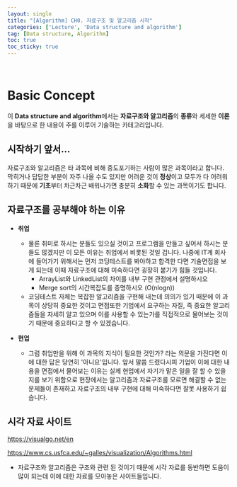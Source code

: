 ```yaml
---
layout: single
title: "[Algorithm] CH0. 자료구조 및 알고리즘 시작"
categories: ['Lecture', 'Data structure and algorithm']
tag: [Data structure, Algorithm]
toc: true
toc_sticky: true
---
```


<br>

# Basic Concept

이 **Data structure and algorithm**에서는 **자료구조와 알고리즘**의 **종류**와 세세한 **이론**을 바탕으로 한 내용이 주를 이루어 기술하는 카테고리입니다.

## 시작하기 앞서...

자료구조와 알고리즘은 타 과목에 비해 중도포기하는 사람이 많은 과목이라고 합니다. 막히거나 답답한 부분이 자주 나올 수도 있지만 어려운 것이 **정상**이고 모두가 다 어려워 하기 때문에 **기초**부터 차근차근 배워나가면 충분히 **소화**할 수 있는 과목이기도 합니다. 



## 자료구조를 공부해야 하는 이유

- **취업**
  - 물론 취미로 하시는 분들도 있으실 것이고 프로그램을 만들고 싶어서 하시는 분들도 많겠지만 이 모든 이유는 취업에서 비롯된 것일 겁니다. 나중에 IT계 회사에 들어가기 위해서는 먼저 코딩테스트를 봐야하고 합격한 다면 기술면접을 보게 되는데 이때 자료구조에 대해 미숙하다면 굉장히 붙기가 힘들 것입니다. 
    - ArrayList와 LinkedList의 차이를 내부 구현 관점에서 설명하시오
    - Merge sort의 시간복잡도를 증명하시오 (O(nlogn))
  - 코딩테스트 자체는 복잡한 알고리즘을 구현해 내는데 의의가 있기 때문에 이 과목이 상당히 중요한 것이고 면접또한 기업에서 요구하는 자질, 즉 중요한 알고리즘들을 자세히 알고 있으며 이를 사용할 수 있는가를 직접적으로 물어보는 것이기 때문에 중요하다고 할 수 있겠습니다.



- **현업**
  - 그럼 취업만을 위해 이 과목의 지식이 필요한 것인가? 라는 의문을 가진다면 이에 대한 답은 당연히 '아니요'입니다. 앞서 말씀 드렸다시피 기업이 이에 대한 내용을 면접에서 물어보는 이유는 실제 현업에서 자기가 맡은 일을 잘 할 수 있을 지를 보기 위함으로 현장에서는 알고리즘과 자료구조를 모르면 해결할 수 없는 문제들이 존재하고 자료구조의 내부 구현에 대해 미숙하다면 잘못 사용하기 쉽습니다.



## 시각 자료 사이트

https://visualgo.net/en

https://www.cs.usfca.edu/~galles/visualization/Algorithms.html



- 자료구조와 알고리즘은 구조와 관련 된 것이기 때문에 시각 자료를 동반하면 도움이 많이 되는데 이에 대한 자료를 모아놓은 사이트들입니다.

















